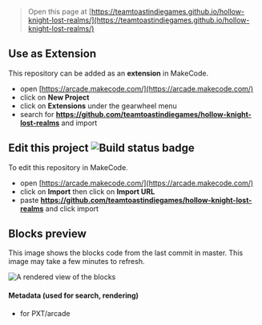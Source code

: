  


> Open this page at [https://teamtoastindiegames.github.io/hollow-knight-lost-realms/](https://teamtoastindiegames.github.io/hollow-knight-lost-realms/)

## Use as Extension

This repository can be added as an **extension** in MakeCode.

* open [https://arcade.makecode.com/](https://arcade.makecode.com/)
* click on **New Project**
* click on **Extensions** under the gearwheel menu
* search for **https://github.com/teamtoastindiegames/hollow-knight-lost-realms** and import

## Edit this project ![Build status badge](https://github.com/teamtoastindiegames/hollow-knight-lost-realms/workflows/MakeCode/badge.svg)

To edit this repository in MakeCode.

* open [https://arcade.makecode.com/](https://arcade.makecode.com/)
* click on **Import** then click on **Import URL**
* paste **https://github.com/teamtoastindiegames/hollow-knight-lost-realms** and click import

## Blocks preview

This image shows the blocks code from the last commit in master.
This image may take a few minutes to refresh.

![A rendered view of the blocks](https://github.com/teamtoastindiegames/hollow-knight-lost-realms/raw/master/.github/makecode/blocks.png)

#### Metadata (used for search, rendering)

* for PXT/arcade
<script src="https://makecode.com/gh-pages-embed.js"></script><script>makeCodeRender("{{ site.makecode.home_url }}", "{{ site.github.owner_name }}/{{ site.github.repository_name }}");</script>
